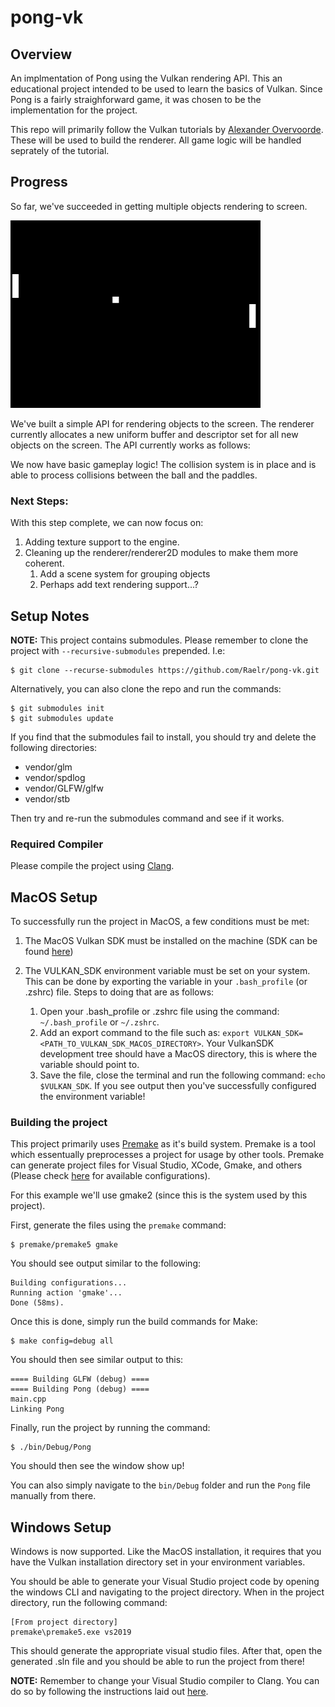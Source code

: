 # pong-vk

## Overview

An implmentation of Pong using the Vulkan rendering API. This an educational project intended to be used to learn the basics of Vulkan. Since Pong is a fairly straighforward game, it was chosen to be the implementation for the project. 

This repo will primarily follow the Vulkan tutorials by [Alexander Overvoorde](https://vulkan-tutorial.com/en/Introduction). These will be used to build the renderer. All game logic will be handled seprately of the tutorial. 

## Progress

So far, we've succeeded in getting multiple objects rendering to screen.

<img src="https://github.com/Raelr/pong-vk/blob/master/assets/Pong.gif" alt="Pong process" width="400" height="300">

We've built a simple API for rendering objects to the screen. The renderer currently allocates a new uniform buffer and descriptor set for all new objects on the screen. The API currently works as follows:

We now have basic gameplay logic! The collision system is in place and is able to process collisions between the ball and the paddles. 

### Next Steps:

With this step complete, we can now focus on:

1. Adding texture support to the engine.
2. Cleaning up the renderer/renderer2D modules to make them more coherent. 
    1. Add a scene system for grouping objects
    2. Perhaps add text rendering support...?

## Setup Notes

**NOTE:** This project contains submodules. Please remember to clone the project with `--recursive-submodules` prepended. I.e:

```
$ git clone --recurse-submodules https://github.com/Raelr/pong-vk.git
```

Alternatively, you can also clone the repo and run the commands:

```
$ git submodules init
$ git submodules update
```

If you find that the submodules fail to install, you should try and delete the following directories:

* vendor/glm
* vendor/spdlog
* vendor/GLFW/glfw
* vendor/stb

Then try and re-run the submodules command and see if it works.

### Required Compiler

Please compile the project using [Clang](https://clang.llvm.org/). 

## MacOS Setup

To successfully run the project in MacOS, a few conditions must be met: 

1. The MacOS Vulkan SDK must be installed on the machine (SDK can be found [here](https://vulkan.lunarg.com/))
2. The VULKAN_SDK environment variable must be set on your system. This can be done by exporting the variable in your `.bash_profile` (or .zshrc) file. Steps to doing that are as follows:

   1. Open your .bash_profile or .zshrc file using the command: `~/.bash_profile` or `~/.zshrc`. 
   2. Add an export command to the file such as: `export VULKAN_SDK=<PATH_TO_VULKAN_SDK_MACOS_DIRECTORY>`.
      Your VulkanSDK development tree should have a MacOS directory, this is where the variable should point to.
   3. Save the file, close the terminal and run the following command: `echo $VULKAN_SDK`. If you see output then you've successfully configured the environment variable!
   
### Building the project

This project primarily uses [Premake](https://github.com/premake/premake-core) as it's build system. Premake is a tool which essentually preprocesses a project for usage by other tools. Premake can generate project files for Visual Studio, XCode, Gmake, and others (Please check [here](https://github.com/premake/premake-core/wiki/Using-Premake) for available configurations).  

For this example we'll use gmake2 (since this is the system used by this project).

First, generate the files using the `premake` command:

```
$ premake/premake5 gmake 
```

You should see output similar to the following:

```
Building configurations...
Running action 'gmake'...
Done (58ms).
```

Once this is done, simply run the build commands for Make:

```
$ make config=debug all
```

You should then see similar output to this:

```
==== Building GLFW (debug) ====
==== Building Pong (debug) ====
main.cpp
Linking Pong
```

Finally, run the project by running the command:

```
$ ./bin/Debug/Pong 
```

You should then see the window show up! 

You can also simply navigate to the `bin/Debug` folder and run the `Pong` file manually from there. 

## Windows Setup

Windows is now supported. Like the MacOS installation, it requires that you have the Vulkan installation directory set in your environment variables.

You should be able to generate your Visual Studio project code by opening the windows CLI and navigating to the project directory. When in the project directory, run the following command: 

```
[From project directory]
premake\premake5.exe vs2019
```

This should generate the appropriate visual studio files. After that, open the generated .sln file and you should be able to run the project from there!

**NOTE:** Remember to change your Visual Studio compiler to Clang. You can do so by following the instructions laid out [here](https://docs.microsoft.com/en-us/cpp/build/clang-support-msbuild?view=vs-2019). 
